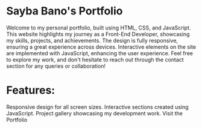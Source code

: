 # Sayba Bano's Portfolio
Welcome to my personal portfolio, built using HTML, CSS, and JavaScript.
This website highlights my journey as a Front-End Developer, showcasing my skills, projects, and achievements.
The design is fully responsive, ensuring a great experience across devices.
Interactive elements on the site are implemented with JavaScript, enhancing the user experience.
Feel free to explore my work, and don't hesitate to reach out through the contact section for any queries or collaboration!

# Features:
Responsive design for all screen sizes.
Interactive sections created using JavaScript.
Project gallery showcasing my development work.
Visit the Portfolio
